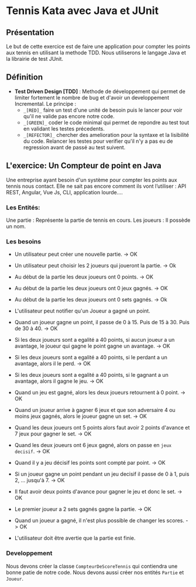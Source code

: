 # Tennis Kata avec Java et JUnit

## Présentation
Le but de cette exercice est de faire une application pour compter les points aux tennis en utilisant la methode TDD. Nous utiliserons le langage Java et la librairie de test JUnit.

## Définition
* __Test Driven Design [TDD]__ : Methode de développement qui permet de limiter fortement le nombre de bug et d'avoir un developpement Incremental. Le principe : 
    * `_[RED]_` faire un test d'une unité de besoin puis le lancer pour voir qu'il ne valide pas encore notre code.
    * `_[GREEN]_` coder le code minimal qui permet de repondre au test tout en validant les testes précedents.
    * `_[REFECTOR]_` chercher des amelioration pour la syntaxe et la lisibilité du code. Relancer les testes pour verifier qu'il n'y a pas eu de regression avant de passé au test suivent.

    
## L'exercice: Un Compteur de point en Java
Une entreprise ayant besoin d'un système pour compter les points aux tennis nous contact. Elle ne sait pas encore comment ils vont l’utiliser : API REST, Angular, Vue Js, CLI, application lourde....

### Les Entités:
Une partie : Représente la partie de tennis en cours.
Les joueurs : Il possède un nom.

### Les besoins
* Un utilisateur peut créer une nouvelle partie.                            -> OK
* Un utilisateur peut choisir les 2 joueurs qui joueront la partie.         -> Ok
* Au début de la partie les deux joueurs ont 0 points.                      -> OK
* Au début de la partie les deux joueurs ont 0 jeux gagnés.                 -> OK
* Au début de la partie les deux joueurs ont 0 sets gagnés.                 -> Ok

* L'utilisateur peut notifier qu'un Joueur a gagné un point.
* Quand un joueur gagne un point, il passe de 0 à 15. Puis de 15 à 30. Puis de 30 à 40.                                             -> OK
* Si les deux joueurs sont a egalité a 40 points, si aucun joueur a un avantage, le joueur qui gagne le point gagne un avantage.    -> OK
* Si les deux joueurs sont a egalité a 40 points, si le perdant a un avantage, alors il le perd.                                    -> OK
* Si les deux joueurs sont a egalité a 40 points, si le gagnant a un avantage, alors il gagne le jeu.                               -> OK

* Quand un jeu est gagné, alors les deux joueurs retournent à 0 point.                                                  -> OK
* Quand un joueur arrive à gagner 6 jeux et que son adversaire 4 ou moins jeux gagnés, alors le joueur gagne un set.    -> OK
* Quand les deux joueurs ont 5 points alors faut avoir 2 points d'avance et 7 jeux pour gagner le set.                  -> OK

* Quand les deux joueurs ont 6 jeux gagné, alors on passe en `jeux decisif`.                    -> OK
* Quand il y a jeu décisif les points sont compté par point.                                    -> OK
* Si un joueur gagne un point pendant un jeu decisif il passe de 0 à 1, puis 2, ... jusqu'à 7.  -> OK
* Il faut avoir deux points d'avance pour gagner le jeu et donc le set.                         -> OK

* Le premier joueur a 2 sets gagnés gagne la partie.                      -> OK
* Quand un joueur a gagné, il n'est plus possible de changer les scores.  -> OK
* L'utilisateur doit être avertie que la partie est finie.

### Developpement
Nous devons créer la classe `CompteurDeScoreTennis` qui contiendra une bonne patie de notre code.
Nous devons aussi créer nos entités `Partie` et `Joueur`.